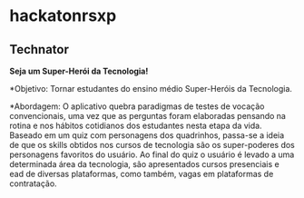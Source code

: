 # hackatonrsxp

## Technator
**Seja um Super-Herói da Tecnologia!**

*Objetivo: 
	Tornar estudantes do ensino médio Super-Heróis da Tecnologia.

*Abordagem:
	O aplicativo quebra paradigmas de testes de vocação convencionais, uma vez que as perguntas foram elaboradas pensando na rotina e nos hábitos cotidianos dos estudantes nesta etapa da vida. 
	Baseado em um quiz com personagens dos quadrinhos, passa-se a ideia de que os skills obtidos nos cursos de tecnologia são os super-poderes dos personagens favoritos do usuário.
	Ao final do quiz o usuário é levado a uma determinada área da tecnologia, são apresentados cursos presenciais e ead de diversas plataformas, como também, vagas em plataformas de contratação.
